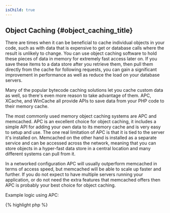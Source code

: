 ```yaml
---
isChild: true
---
```


## Object Caching {#object_caching_title}

There are times when it can be beneficial to cache individual objects in your code, such as with data that is expensive
to get or database calls where the result is unlikely to change. You can use object caching software to hold these
pieces of data in memory for extremely fast access later on. If you save these items to a data store after you retrieve
them, then pull them directly from the cache for following requests, you can gain a significant improvement in
performance as well as reduce the load on your database servers.

Many of the popular bytecode caching solutions let you cache custom data as well, so there's even more reason to take
advantage of them. APC, XCache, and WinCache all provide APIs to save data from your PHP code to their memory cache.

The most commonly used memory object caching systems are APC and memcached. APC is an excellent choice for object
caching, it includes a simple API for adding your own data to its memory cache and is very easy to setup and use. The
one real limitation of APC is that it is tied to the server it's installed on. Memcached on the other hand is installed
as a separate service and can be accessed across the network, meaning that you can store objects in a hyper-fast data
store in a central location and many different systems can pull from it.

In a networked configuration APC will usually outperform memcached in terms of access speed, but memcached will be able
to scale up faster and further. If you do not expect to have multiple servers running your application, or do not need
the extra features that memcached offers then APC is probably your best choice for object caching.

Example logic using APC:

{% highlight php %}
<?php
// check if there is data saved as 'expensive_data' in cache
if (apc_fetch('expensive_data') === false) {
    // data is not in cache; save expensive call for later use
    apc_add('expensive_data', get_expensive_data());
}

print_r(apc_fetch('expensive_data'));
{% endhighlight %}

Learn more about popular object caching systems:

* [APC Functions](http://php.net/manual/en/ref.apc.php)
* [Memcached](http://memcached.org/)
* [Redis](http://redis.io/)
* [XCache APIs](http://xcache.lighttpd.net/wiki/XcacheApi)
* [WinCache Functions](http://www.php.net/manual/en/ref.wincache.php)
